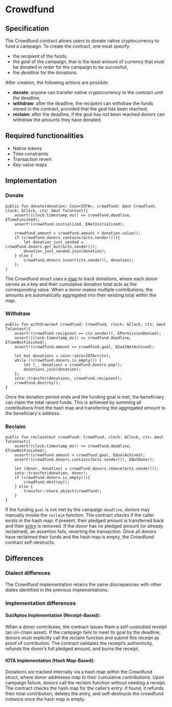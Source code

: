 # Crowdfund

## Specification

The Crowdfund contract allows users to donate native cryptocurrency to
fund a campaign.
To create the contract, one must specify:
- the *recipient* of the funds,
- the *goal* of the campaign, that is the least amount of currency that
must be donated in order for the campaign to be succesfull,
- the *deadline* for the donations.

After creation, the following actions are possible:
- **donate**: anyone can transfer native cryptocurrency to the contract
until the deadline;
- **withdraw**: after the deadline, the recipient can withdraw the funds
stored in the contract, provided that the goal has been reached;
- **reclaim**: after the deadline, if the goal has not been reached
donors can withdraw the amounts they have donated.

## Required functionalities

- Native tokens
- Time constraints
- Transaction revert
- Key-value maps

## Implementation

### Donate

```move
public fun donate(donation: Coin<IOTA>, crowdfund: &mut Crowdfund, clock: &Clock, ctx: &mut TxContext){
    assert!(clock.timestamp_ms() <= crowdfund.deadline, ETimeFinished);
    assert!(crowdfund.initialized, ENotInitialized);

    crowdfund.amount = crowdfund.amount + donation.value();
    if (crowdfund.donors.contains(&ctx.sender())){
        let donation_just_sended = crowdfund.donors.get_mut(&ctx.sender());
        donation_just_sended.join(donation);
    } else {
        crowdfund.donors.insert(ctx.sender(), donation);
    };
}
```

The Crowdfund struct uses a [map](https://docs.iota.org/references/framework/testnet/iota-framework/vec_map) to track donations, where each donor serves as a key and their cumulative donation total acts as the corresponding value. When a donor makes multiple contributions, the amounts are automatically aggregated into their existing total within the map.

### Withdraw

```move
public fun withdraw(mut crowdfund: Crowdfund, clock: &Clock, ctx: &mut TxContext){
    assert!(crowdfund.recipient == ctx.sender(), EPermissionDenied);
    assert!(clock.timestamp_ms() >= crowdfund.deadline, ETimeNotFinished);
    assert!(crowdfund.amount >= crowdfund.goal, EGoalNotAchived);

    let mut donations = coin::zero<IOTA>(ctx);
    while (!crowdfund.donors.is_empty()) {
        let (_, donation) = crowdfund.donors.pop();
        donations.join(donation);
    };
    iota::transfer(donations, crowdfund.recipient);
    crowdfund.destroy();
}
```

Once the donation period ends and the funding goal is met, the beneficiary can claim the total raised funds. This is achieved by summing all contributions from the hash map and transferring the aggregated amount to the beneficiary's address.

### Reclaim

```move
public fun reclaim(mut crowdfund: Crowdfund, clock: &Clock, ctx: &mut TxContext){
    assert!(clock.timestamp_ms() >= crowdfund.deadline, ETimeNotFinished);
    assert!(crowdfund.amount < crowdfund.goal, EGoalAchived);
    assert!(crowdfund.donors.contains(&ctx.sender()), ENotDonor);

    let (donor, donation) = crowdfund.donors.remove(&ctx.sender());
    iota::transfer(donation, donor);
    if (crowdfund.donors.is_empty()){
        crowdfund.destroy();
    } else {
        transfer::share_object(crowdfund);
    }
}
```

If the funding `goal` is not met by the campaign `deadline`, donors may manually invoke the `reclaim` function. The contract checks if the caller exists in the hash map: if present, their pledged amount is transferred back and their [entry](https://docs.iota.org/references/framework/testnet/iota-framework/vec_map#0x2_vec_map_Entry) is removed. If the donor has no pledged amount (or already reclaimed), an assertion fails, reverting the transaction. Once all donors have reclaimed their funds and the hash map is empty, the Crowdfund contract self-destructs.


## Differences

### Dialect differeces

The Crowdfund implementation retains the same discrepancies with other diales identified in the previous implementations.

### Implementation differences

#### Sui/Aptos Implementation (Receipt-Based):
When a donor contributes, the contract issues them a self-custodied receipt (an on-chain asset). If the campaign fails to meet its goal by the deadline, donors must explicitly call the reclaim function and submit this receipt as proof of contribution. The contract validates the receipt’s authenticity, refunds the donor’s full pledged amount, and burns the receipt.

#### IOTA Implementation (Hash Map-Based):
Donations are tracked internally via a hash map within the Crowdfund struct, where donor addresses map to their cumulative contributions. Upon campaign failure, donors call the reclaim function without needing a receipt. The contract checks the hash map for the caller’s entry: if found, it refunds their total contribution, deletes the entry, and self-destructs the crowdfund instance once the hash map is empty.

